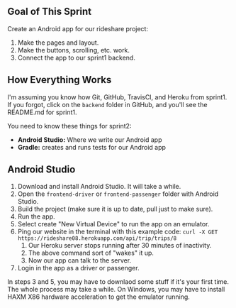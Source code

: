 ## Goal of This Sprint
 Create an Android app for our rideshare project:
 1. Make the pages and layout.
 2. Make the buttons, scrolling, etc. work.
 3. Connect the app to our sprint1 backend.

 ## How Everything Works
 I'm assuming you know how Git, GitHub, TravisCI, and Heroku from sprint1. If you forgot, click on the `backend` folder in GitHub, and you'll see the README.md for sprint1.

 You need to know these things for sprint2:
 - **Android Studio:** Where we write our Android app
 - **Gradle:** creates and runs tests for our Android app

 ## Android Studio
 1. Download and install Android Studio. It will take a while.
 2. Open the `frontend-driver` or `frontend-passenger` folder with Android Studio.
 3. Build the project (make sure it is up to date, pull just to make sure).
 4. Run the app.
 5. Select create "New Virtual Device" to run the app on an emulator.
 5. Ping our website in the terminal with this example code: `curl -X GET https://rideshare08.herokuapp.com/api/trip/trips/8`
     1. Our Heroku server stops running after 30 minutes of inactivity.
     2. The above command sort of "wakes" it up.
     3. Now our app can talk to the server.
 6. Login in the app as a driver or passenger.

 In steps 3 and 5, you may have to downlaod some stuff if it's your first time.
 The whole process may take a while.
 On Windows, you may have to install HAXM X86 hardware acceleration to get the emulator running.
